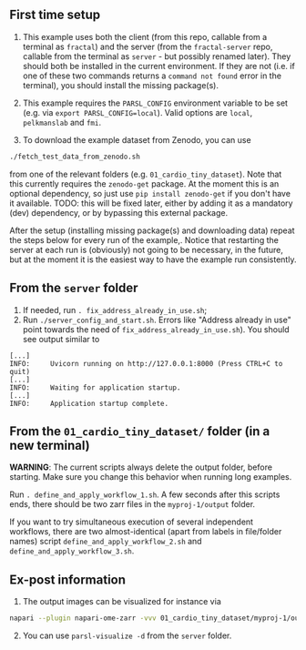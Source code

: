 ## First time setup

1. This example uses both the client (from this repo, callable from a terminal as `fractal`) and the server (from the `fractal-server` repo, callable from the terminal as `server` - but possibly renamed later). They should both be installed in the current environment. If they are not (i.e. if one of these two commands returns a `command not found` error in the terminal), you should install the missing package(s).

2. This example requires the `PARSL_CONFIG` environment variable to be set (e.g. via `export PARSL_CONFIG=local`). Valid options are `local`, `pelkmanslab` and `fmi`.

3. To download the example dataset from Zenodo, you can use
```bash
./fetch_test_data_from_zenodo.sh
```
from one of the relevant folders (e.g. `01_cardio_tiny_dataset`).
Note that this currently requires the `zenodo-get` package. At the moment this is an optional dependency, so just use `pip install zenodo-get` if you don't have it available.
TODO: this will be fixed later, either by adding it as a mandatory (dev) dependency, or by bypassing this external package.

After the setup (installing missing package(s) and downloading data) repeat the steps below for every run of the example,.
Notice that restarting the server at each run is (obviously) not going to be necessary, in the future, but at the moment it is the easiest way to have the example run consistently.

## From the `server` folder

1. If needed, run `. fix_address_already_in_use.sh`;
2. Run `./server_config_and_start.sh`.
Errors like "Address already in use" point towards the need of `fix_address_already_in_use.sh`).
You should see output similar to
```
[...]
INFO:     Uvicorn running on http://127.0.0.1:8000 (Press CTRL+C to quit)
[...]
INFO:     Waiting for application startup.
[...]
INFO:     Application startup complete.
```

## From the `01_cardio_tiny_dataset/` folder (in a new terminal)

**WARNING**: The current scripts always delete the output folder, before starting. Make sure you change this behavior when running long examples.

Run `. define_and_apply_workflow_1.sh`.
A few seconds after this scripts ends, there should be two zarr files in the `myproj-1/output` folder.

If you want to try simultaneous execution of several independent workflows, there are two almost-identical (apart from labels in file/folder names) script `define_and_apply_workflow_2.sh` and `define_and_apply_workflow_3.sh`.


## Ex-post information

1. The output images can be visualized for instance via
```bash
napari --plugin napari-ome-zarr -vvv 01_cardio_tiny_dataset/myproj-1/output/20200812-CardiomyocyteDifferentiation14-Cycle1.zarr/B/03/0/
```
2. You can use `parsl-visualize -d` from the `server` folder.
